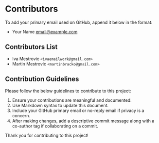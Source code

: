 # Contributors

To add your primary email used on GitHub, append it below in the format:

- Your Name <email@example.com>


## Contributors List


- Iva Mestrovic `<ivaemailwork@gmail.com>`
- Martin Mestrovic `<martinbracko@gmail.com>`


## Contribution Guidelines

Please follow the below guidelines to contribute to this project:

1. Ensure your contributions are meaningful and documented.
2. Use Markdown syntax to update this document.
3. Include your GitHub primary email or no-reply email if privacy is a concern.
4. After making changes, add a descriptive commit message along with a co-author tag if collaborating on a commit.

Thank you for contributing to this project!
